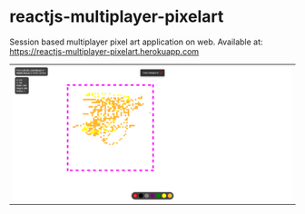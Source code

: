 # reactjs-multiplayer-pixelart

<p>Session based multiplayer pixel art application on web. Available at: <a href="https://reactjs-multiplayer-pixelart.herokuapp.com/">https://reactjs-multiplayer-pixelart.herokuapp.com</a></p>

<table>
  <tr>
    <td><img src="https://github.com/Muharrem-Yildirim/reactjs-multiplayer-pixelart/blob/main/screenshots/screenshot_1.png?raw=true"  width = "100%"></td>
   </tr> 
  
</table>
